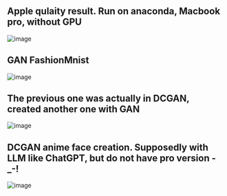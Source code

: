 ## Apple qulaity result. Run on anaconda, Macbook pro, without GPU
![image](https://github.com/user-attachments/assets/cf0d68c9-6bf2-4351-bafa-beca6ee2ee19)

## GAN FashionMnist
![image](https://github.com/user-attachments/assets/cb64b367-51e1-4d99-a246-134e5b20c651)

## The previous one was actually in DCGAN, created another one with GAN
![image](https://github.com/user-attachments/assets/5fe0756f-44e0-48e7-a294-658d45cbd2b3)


## DCGAN anime face creation. Supposedly with LLM like ChatGPT, but do not have pro version -_-!
![image](https://github.com/user-attachments/assets/94b28643-f32c-44f5-a738-4100fb1c067c)


